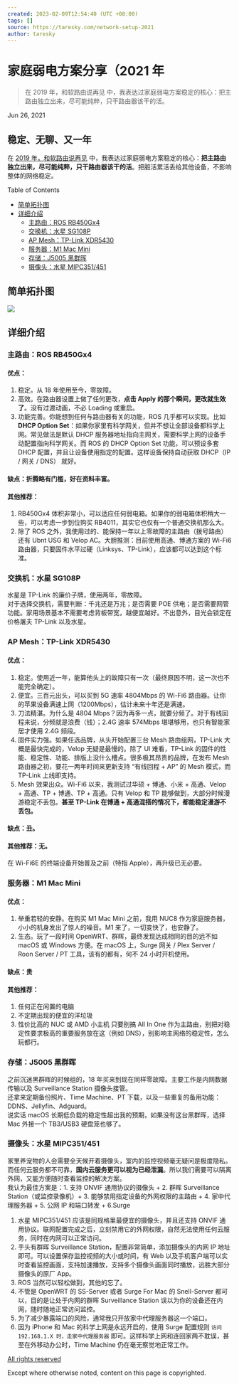 ```yaml
---
created: 2023-02-09T12:54:40 (UTC +08:00)
tags: []
source: https://taresky.com/network-setup-2021
author: taresky
---
```


# 家庭弱电方案分享（2021 年

> 在 2019 年，和软路由说再见 中，我表达过家庭弱电方案稳定的核心：把主路由独立出来，尽可能纯粹，只干路由器该干的活。

Jun 26, 2021

稳定、无聊、又一年
---------

在 [2019 年，和软路由说再见](https://taresky.com/2019byebye) 中，我表达过家庭弱电方案稳定的核心：**把主路由独立出来，尽可能纯粹，只干路由器该干的活**。把脏活累活丢给其他设备，不影响整体的网络稳定。

Table of Contents

*   [简单拓扑图](#toc_1)
*   [详细介绍](#toc_2)
    *   [主路由：ROS RB450Gx4](#toc_3)
    *   [交换机：水星 SG108P](#toc_7)
    *   [AP Mesh：TP-Link XDR5430](#toc_8)
    *   [服务器：M1 Mac Mini](#toc_12)
    *   [存储：J5005 黑群晖](#toc_16)
    *   [摄像头：水星 MIPC351/451](#toc_17)

简单拓扑图
-----

![](https://i.typlog.com/taresky/8375236847_110933.png)

详细介绍
----

### 主路由：ROS RB450Gx4

#### 优点：

1.  稳定。从 18 年使用至今，零故障。
2.  高效。在路由器设置上做了任何更改，**点击 Apply 的那个瞬间，更改就生效了**。没有过渡动画，不必 Loading 或重启。
3.  功能完善。你能想到任何与路由器有关的功能，ROS 几乎都可以实现。比如 **DHCP Option Set**：如果你家里有科学网关，但并不想让全部设备都科学上网。常见做法是默认 DHCP 服务器地址指向主网关，需要科学上网的设备手动配置指向科学网关。而 ROS 的 DHCP Option Set 功能，可以预设多套 DHCP 配置，并且让设备使用指定的配置。这样设备保持自动获取 DHCP（IP / 网关 / DNS） 就好。

#### 缺点：折腾略有门槛，好在资料丰富。

#### 其他推荐：

1.  RB450Gx4 体积非常小，可以适应任何弱电箱。如果你的弱电箱体积稍大一些，可以考虑一步到位购买 RB4011，其实它也仅有一个普通交换机那么大。
2.  除了 ROS 之外，我使用过的、能保持一年以上零故障的主路由（拨号路由）还有 Ubnt USG 和 Velop AC。大胆推测：目前使用高通、博通方案的 Wi-Fi6 路由器，只要固件水平过硬（Linksys、TP-Link），应该都可以达到这个标准。

### 交换机：水星 SG108P

水星是 TP-Link 的廉价子牌，使用两年，零故障。  
对于选择交换机，需要判断：千兆还是万兆；是否需要 POE 供电；是否需要网管功能。家用场景基本不需要考虑背板带宽，越便宜越好。不出意外，目光会锁定在价格屠夫 TP-Link 以及水星。

### AP Mesh：TP-Link XDR5430

#### 优点：

1.  稳定。使用近一年，能算他头上的故障只有一次（最终原因不明，这一次也不能完全确定）。
2.  便宜。三百元出头，可以买到 5G 速率 4804Mbps 的 Wi-Fi6 路由器。让你的苹果设备满速上网（1200Mbps），估计未来十年还是满速。
3.  刀法精湛。为什么是 4804 Mbps？因为再多一点，就要分频了。对于有线回程来说，分频就是浪费（钱）；2.4G 速率 574Mbps 堪堪够用，也只有智能家居才使用 2.4G 频段。
4.  固件实力强。如果任选品牌，从头开始配置三台 Mesh 路由组网，TP-Link 大概是最快完成的，Velop 无疑是最慢的。除了 UI 难看，TP-Link 的固件的性能、稳定性、功能、排版上没什么槽点。很多极其昂贵的品牌，在发布 Mesh 路由器之初，要花一两年时间来更新支持 “有线回程 + AP” 的 Mesh 模式，而 TP-Link 上线即支持。
5.  Mesh 效果出众。Wi-Fi6 以来，我测试过华硕 + 博通、小米 + 高通、Velop + 高通、TP + 博通、TP + 高通。只有 Velop 和 TP 能够做到，大部分时候漫游稳定不丢包。**甚至 TP-Link 在博通 + 高通混搭的情况下，都能稳定漫游不丢包。**

#### 缺点：丑。

#### 其他推荐：无。

在 Wi-Fi6E 的终端设备开始普及之前（特指 Apple），再升级已无必要。

### 服务器：M1 Mac Mini

#### 优点：

1.  举重若轻的安静。在购买 M1 Mac Mini 之前，我用 NUC8 作为家庭服务器，小小的机身发出了惊人的噪音。M1 来了，一切变快了，也安静了。
2.  生态。玩了一段时间 OpenWRT、群晖，最终发现达成相同的目的远不如 macOS 或 Windows 方便。在 macOS 上，Surge 网关 / Plex Server / Roon Server / PT 工具，该有的都有，何不 24 小时开机使用。

#### 缺点：贵

#### 其他推荐：

1.  任何正在闲置的电脑
2.  不定期出现的便宜的洋垃圾
3.  性价比高的 NUC 或 AMD 小主机 只要别搞 All In One 作为主路由，别把对稳定性要求极高的重要服务放在这（例如 DNS），别影响主网络的稳定性，怎么玩都行。

### 存储：J5005 黑群晖

之前沉迷黑群晖的时候组的，18 年买来到现在同样零故障。主要工作是内网数据传输以及 Surveillance Station 摄像头接管。  
还拿来定期备份照片、Time Machine、PT 下载，以及一些重复的备用功能：DDNS、Jellyfin、Adguard。  
说实话 macOS 长期低负载的稳定性超出我的预期，如果没有这台黑群晖，选择 Mac 外接一个 TB3/USB3 硬盘笼也够了。

### 摄像头：水星 MIPC351/451

家里养宠物的人会需要全天候开着摄像头，室内的监控视频毫无疑问是极度隐私。而任何云服务都不可靠，**国内云服务更可以视为已经泄漏**。所以我们需要可以隔离外网，又能方便随时查看监控的解决方案。  
我认为最佳方案是：1. 支持 ONVIF 通用协议的摄像头 + 2. 群晖 Surveillance Station（或监控录像机）+ 3. 能够禁用指定设备的外网权限的主路由 + 4. 家中代理服务器 + 5. 公网 IP 和端口转发 + 6.Surge

1.  水星 MIPC351/451 应该是同规格里最便宜的摄像头，并且还支持 ONVIF 通用协议。联网配置完成之后，立刻禁用它的外网权限，自然无法使用任何云服务，同时在内网可以正常访问。
2.  手头有群晖 Surveillance Station，配置非常简单，添加摄像头的内网 IP 地址即可。可以设置保存监控视频的大小或时间，有 Web 以及手机客户端可以实时查看监控画面，支持加速播放，支持多个摄像头画面同时播放，远胜大部分摄像头的原厂 App。
3.  ROS 当然可以轻松做到，其他的忘了。
4.  不管是 OpenWRT 的 SS-Server 或者 Surge For Mac 的 Snell-Server 都可以，目的是让处于内网的群晖 Surveillance Station 误以为你的设备还在内网，随时随地正常访问监控。
5.  为了减少暴露端口的风险，通常我只开放家中代理服务器这一个端口。
6.  因为 iPhone 和 Mac 的科学上网是永远开启的，使用 Surge 配置规则 `访问 192.168.1.X 时，走家中代理服务器` 即可。这样科学上网和连回家两不耽误，甚至在外移动办公时，Time Machine 仍在毫无察觉地正常工作。

[All rights reserved](https://wikipedia.org/wiki/Copyright)

Except where otherwise noted, content on this page is copyrighted.
